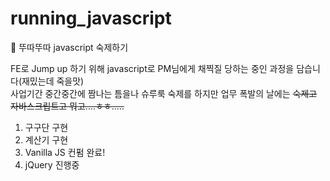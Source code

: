 # running_javascript
📖 뚜따뚜따 javascript 숙제하기

FE로 Jump up 하기 위해 javascript로 PM님에게 채찍질 당하는 중인 과정을 담습니다(재밌는데 죽을맛)<br>
사업기간 중간중간에 짬나는 틈을나 슈루룩 숙제를 하지만 업무 폭발의 날에는 ~~숙제고 자바스크립트고 뭐고....ㅎㅎ.....~~

1. 구구단 구현
2. 계산기 구현
  1. Vanilla JS 컨펌 완료!
  2. jQuery 진행중
